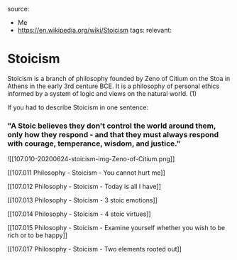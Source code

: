 source: 
- Me
- https://en.wikipedia.org/wiki/Stoicism
tags: 
relevant: 

# Stoicism

Stoicism is a branch of philosophy founded by Zeno of Citium on the Stoa in Athens in the early 3rd centure BCE. It is a philosophy of personal ethics informed by a system of logic and views on the natural world. (1)

If you had to describe Stoicism in one sentence:
### "A Stoic believes they don't control the world around them, only how they respond - and that they must always respond with courage, temperance, wisdom, and justice."

![[107.010-20200624-stoicism-img-Zeno-of-Citium.png]]

[[107.011 Philosophy - Stoicism - You cannot hurt me]]

[[107.012 Philosophy - Stoicism - Today is all I have]]

[[107.013 Philosophy - Stoicism - 3 stoic emotions]]

[[107.014 Philosophy - Stoicism - 4 stoic virtues]]

[[107.015 Philosophy - Stoicism - Examine yourself whether you wish to be rich or to be happy]]

[[107.017 Philosophy - Stoicism - Two elements rooted out]]